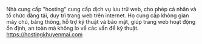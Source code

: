Nhà cung cấp "hosting" cung cấp dịch vụ lưu trữ web, cho phép cá nhân và tổ chức đăng tải, duy trì trang web trên internet. Họ cung cấp không gian máy chủ, băng thông, hỗ trợ kỹ thuật và bảo mật, giúp trang web hoạt động ổn định, an toàn mà không lo về các vấn đề kỹ thuật. https://hostingkhuyenmai.com